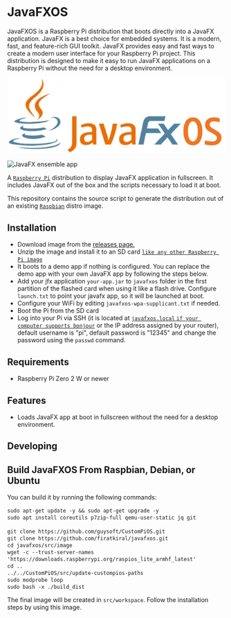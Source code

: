 JavaFXOS
==========

JavaFXOS is a Raspberry Pi distribution that boots directly into a JavaFX application. JavaFX is a best choice for embedded systems. It is a modern, fast, and feature-rich GUI toolkit. JavaFX provides easy and fast ways to create a modern user interface for your Raspberry Pi project. This distribution is designed to make it easy to run JavaFX applications on a Raspberry Pi without the need for a desktop environment.

![JavaFXOS logo](https://raw.githubusercontent.com/firatkiral/javafxos/main/media/javafxos.jpg)

![JavaFX ensemble app](https://raw.githubusercontent.com/firatkiral/javafxos/main/media/ensemble.gif)

A [`Raspberry Pi`](http://www.raspberrypi.org/) distribution to display JavaFX application in fullscreen. It includes JavaFX out of the box and the scripts necessary to load it at boot.

This repository contains the source script to generate the distribution out of an existing [`Raspbian`](http://www.raspbian.org) distro image.


Installation
--------------

* Download image from the [releases page.](https://github.com/firatkiral/javafxos/releases)
* Unzip the image and install it to an SD card [`like any other Raspberry Pi image`](https://www.raspberrypi.org/documentation/installation/installing-images/README.md)
* It boots to a demo app if nothing is configured. You can replace the demo app with your own JavaFX app by following the steps below.
* Add your jfx application ``your-app.jar`` to ``javafxos`` folder in the first partition of the flashed card when using it like a flash drive. Configure ``launch.txt`` to point your javafx app, so it will be launched at boot.
* Configure your WiFi by editing ``javafxos-wpa-supplicant.txt`` if needed.
* Boot the Pi from the SD card
* Log into your Pi via SSH (it is located at [``javafxos.local`` `if your computer supports bonjour`](https://learn.adafruit.com/bonjour-zeroconf-networking-for-windows-and-linux/overview) or the IP address assigned by your router), default username is "pi", default password is "12345" and change the password using the ``passwd`` command.

Requirements
------------
* Raspberry Pi Zero 2 W or newer


Features
--------

* Loads JavaFX app at boot in fullscreen without the need for a desktop environment.

Developing
----------


Build JavaFXOS From Raspbian, Debian, or Ubuntu
--------------------------------------------------

You can build it by running the following commands:

    sudo apt-get update -y && sudo apt-get upgrade -y
    sudo apt install coreutils p7zip-full qemu-user-static jq git
    
    git clone https://github.com/guysoft/CustomPiOS.git
    git clone https://github.com/firatkiral/javafxos.git
    cd javafxos/src/image
    wget -c --trust-server-names 'https://downloads.raspberrypi.org/raspios_lite_armhf_latest'
    cd ..
    ../../CustomPiOS/src/update-custompios-paths
    sudo modprobe loop
    sudo bash -x ./build_dist

The final image will be created in ``src/workspace``. Follow the installation steps by using this image.
